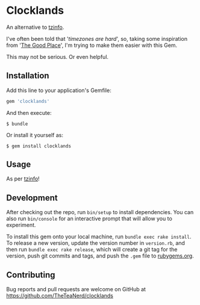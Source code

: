 # Clocklands

An alternative to [tzinfo](https://github.com/tzinfo/tzinfo).

I've often been told that '_timezones are hard_', so, taking some inspiration from '[The Good Place](https://en.wikipedia.org/wiki/The_Good_Place)', I'm trying to make them easier with this Gem.



This may not be serious. Or even helpful.

## Installation

Add this line to your application's Gemfile:

```ruby
gem 'clocklands'
```

And then execute:

    $ bundle

Or install it yourself as:

    $ gem install clocklands

## Usage

As per [tzinfo](https://github.com/tzinfo/tzinfo)!

## Development

After checking out the repo, run `bin/setup` to install dependencies. You can also run `bin/console` for an interactive prompt that will allow you to experiment.

To install this gem onto your local machine, run `bundle exec rake install`. To release a new version, update the version number in `version.rb`, and then run `bundle exec rake release`, which will create a git tag for the version, push git commits and tags, and push the `.gem` file to [rubygems.org](https://rubygems.org).

## Contributing

Bug reports and pull requests are welcome on GitHub at https://github.com/TheTeaNerd/clocklands
